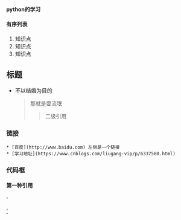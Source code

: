 #### python的学习
#### 有序列表
1. 知识点
2. 知识点
3. 知识点

## 标题
* 不以结婚为目的
    > 那就是耍流氓
    >> 二级引用
### 链接
    * [百度](http://www.baidu.com) 左侧是一个链接
    * [学习地址](https://www.cnblogs.com/liugang-vip/p/6337580.html)

### 代码框
#### 第一种引用
' <p><a href="#"></p>'


